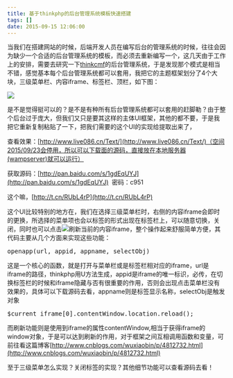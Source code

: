 ```yaml
---
title: 基于thinkphp的后台管理系统模板快速搭建
tags: []
date: 2015-09-15 12:06:00
---
```


当我们在搭建网站的时候，后端开发人员在编写后台的管理系统的时候，往往会因为缺少一个合适的后台管理系统的模板，而必须去重新编写一个，这几天由于工作上的安排，需要去研究一下[thinkcmf](http://demo.thinkcmf.com/admin "thinkcmf")的后台管理系统，于是发现那个模式是相当不错，感觉基本每个后台管理系统都可以套用，我把它的主题框架划分了4个大块，三级菜单栏、内容iframe、标签栏、顶栏，如下图：

![](http://images2015.cnblogs.com/blog/720690/201509/720690-20150915103017961-1404588808.png)

是不是觉得挺可以的？是不是有种所有后台管理系统都可以套用的赶脚勒？由于整个后台过于庞大，但我们又只是要其这样的主体UI框架，其他的都不要，于是我把它重新复制粘贴了一下，把我们需要的这个UI的实现给提取出来了，

查看效果：[http://www.live086.cn/Text/](http://www.live086.cn/Text/)（空间2015/09/23会停用，所以可以下载面的源码，直接放在本地服务器(wampserver)就可以运行）

获取源码：[http://pan.baidu.com/s/1gdEqUYJ](http://pan.baidu.com/s/1gdEqUYJ)&nbsp; 密码：c951

这个嘛，[http://t.cn/RUbL4rP](http://t.cn/RUbL4rP)

这个UI比较特别的地方在，我们在选择三级菜单栏时，右侧的内容iframe会即时的更换，所选择的菜单项也会以标签的形式出现在标签栏上，可以随意切换，关闭，同时也可以点击![](http://images2015.cnblogs.com/blog/720690/201509/720690-20150915104826429-1628045635.png)刷新当前的内容iframe，整个操作起来舒服简单方便，其代码主要从几个方面来实现这些功能：

<div class="cnblogs_code">
<pre>openapp(url, appid, appname, selectObj) </pre>
</div>

这是一个核心的函数，就是打开与菜单栏或是标签栏相对应的iframe，url是iframe的路径，thinkphp用U方法生成，appid是iframe的唯一标识，必传，在切换标签栏的时候和iframe隐藏与否有很重要的作用，否则会出现点击菜单栏没有效果的，具体可以下载源码去看，appname则是标签显示名称，selectObj是触发对象

<div class="cnblogs_code">
<pre>$current_iframe[0].contentWindow.location.reload();</pre>
</div>

而刷新功能则是使用到iframe的属性contentWindow,相当于获得iframe的window对象，于是可以达到刷新的作用，对于框架之间互相调用函数和变量，可前往看这篇博客[http://www.cnblogs.com/wuxiaobin/p/4812732.html](http://www.cnblogs.com/wuxiaobin/p/4812732.html)

至于三级菜单怎么实现？关闭标签的实现？其他细节功能可以查看源码去看！